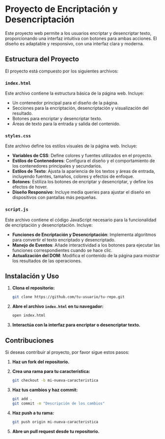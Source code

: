 # Proyecto de Encriptación y Desencriptación

Este proyecto web permite a los usuarios encriptar y desencriptar texto, proporcionando una interfaz intuitiva con botones para ambas acciones. El diseño es adaptable y responsivo, con una interfaz clara y moderna.

## Estructura del Proyecto

El proyecto está compuesto por los siguientes archivos:

### `index.html`

Este archivo contiene la estructura básica de la página web. Incluye:

- Un contenedor principal para el diseño de la página.
- Secciones para la encriptación, desencriptación y visualización del resultado.
- Botones para encriptar y desencriptar texto.
- Áreas de texto para la entrada y salida del contenido.

### `styles.css`

Este archivo define los estilos visuales de la página web. Incluye:

- **Variables de CSS**: Define colores y fuentes utilizados en el proyecto.
- **Estilos de Contenedores**: Configura el diseño y el comportamiento de los contenedores principales y secundarios.
- **Estilos de Texto**: Ajusta la apariencia de los textos y áreas de entrada, incluyendo fuentes, tamaños, colores y efectos de enfoque.
- **Botones**: Estiliza los botones de encriptar y desencriptar, y define los efectos de hover.
- **Diseño Responsivo**: Incluye media queries para ajustar el diseño en dispositivos con pantallas más pequeñas.

### `script.js`

Este archivo contiene el código JavaScript necesario para la funcionalidad de encriptación y desencriptación. Incluye:

- **Funciones de Encriptación y Desencriptación**: Implementa algoritmos para convertir el texto encriptado y desencriptado.
- **Manejo de Eventos**: Añade interactividad a los botones para ejecutar las funciones correspondientes cuando se hace clic.
- **Actualización del DOM**: Modifica el contenido de la página para mostrar los resultados de las operaciones.

## Instalación y Uso

1. **Clona el repositorio:**

    ```bash
    git clone https://github.com/tu-usuario/tu-repo.git
    ```

2. **Abre el archivo `index.html` en tu navegador:**

    ```bash
    open index.html
    ```

3. **Interactúa con la interfaz para encriptar o desencriptar texto.**

## Contribuciones

Si deseas contribuir al proyecto, por favor sigue estos pasos:

1. **Haz un fork del repositorio.**
2. **Crea una rama para tu característica:**

    ```bash
    git checkout -b mi-nueva-caracteristica
    ```

3. **Haz tus cambios y haz commit:**

    ```bash
    git add .
    git commit -m "Descripción de los cambios"
    ```

4. **Haz push a tu rama:**

    ```bash
    git push origin mi-nueva-caracteristica
    ```

5. **Abre un pull request desde tu repositorio.**


